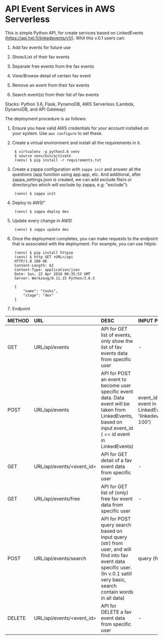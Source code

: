 API Event Services in AWS Serverless
====================================

This is simple Python API, for create services based on LinkedEvents (https://api.hel.fi/linkedevents/v1/). Whit this v.0.1 users can:

1. Add fav events for future use

2. Show/List of their fav events

3. Separate free events from the fav events

4. View/Browse detail of certain fav event

5. Remove an event from their fav events

6. Search event(s) from their list of fav events

Stacks: Python 3.6, Flask, PynamoDB, AWS Serverless (Lambda, DynamoDB, and API Gateway)

The deployment procedure is as follows:

1. Ensure you have valid AWS credentials for your account installed on your
   system. Use `aws configure` to set these.

2. Create a virtual environment and install all the requirements in it.

        $ virtualenv -p python3.6 venv
        $ source venv/bin/activate
        (venv) $ pip install -r requirements.txt

3. Create a zappa configuration with `zappa init` and answer all the questions (app function using app.app, etc. And additional, after zappa_settings.json is created, we can add exclude file/s or directory/ies which will exclude by zappa, e.g: "exclude"):

        (venv) $ zappa init

4. Deploy to AWS!"

        (venv) $ zappa deploy dev

5. Update every change in AWS!

        (venv) $ zappa update dev

5. Once the deployment completes, you can make requests to the endpoint that
   is associated with the deployment. For example, you can use httpie:

        (venv) $ pip install httpie
        (venv) $ http GET <URL>/api
        HTTP/1.0 200 OK
        Content-Length: 62
        Content-Type: application/json
        Date: Sun, 22 Apr 2018 06:35:53 GMT
        Server: Werkzeug/0.11.15 Python/3.6.5

        {
            "name": "tasks", 
            "stage": "dev"
        }

6. Endpoint

| METHOD | URL | DESC | INPUT POST |
| :--- | :--- | :--- | :--- |
| GET   | URL/api/events | API for GET list of events, only show the list of fav events data from specific user | - |
| POST  | URL/api/events | API for POST an event to become user specific event data. Data event will be taken from LinkedEvents, based on input event_id ( == id event in LinkedEvents)| event_id ( == id event in LinkedEvents, e.g: 'linkedevents:agg-100') |
| GET   | URL/api/events/<event_id> | API for GET detail of a fav event data from specific user | - |
| GET   | URL/api/events/free | API for GET list of (only) free fav event data from specific user | - |
| POST | URL/api/events/search | API for POST query search based on input query (str) from user, and will find into fav event data specific user. (In v.0.1 satill very basic, search contain words in all data) | query (free string) |
| DELETE | URL/api/events/<event_id> | API for DELETE a fav event data from specific user | - |
            
